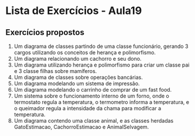 # Lista de Exercícios - Aula19

## Exercícios propostos

1. Um diagrama de classes partindo de uma classe funcionário, gerando 3 cargos utilizando os conceitos de herança e polimorfismo.
2. Um diagrama relacionando um cachorro e seu dono.
3. Um diagrama utilizando herança e polimorfismo para criar um classe pai e 3 classe filhas sobre mamíferos.
4. Um diagrama de classes sobre operações bancárias.
5. Um diagrama modelando um sistema de impressão.
6. Um diagrama modelando o carrinho de comprar de um fast food.
7. Um sistema sobre o funcionamento interno de um forno, onde o termostato regula a temperatura, o termometro informa a temperatura, e o queimador regula a intensidade da chama para modificar a temperatura.
8. Um diagrama contendo uma classe animal, e as classes herdadas GatoEstimacao, CachorroEstimacao e AnimalSelvagem.

